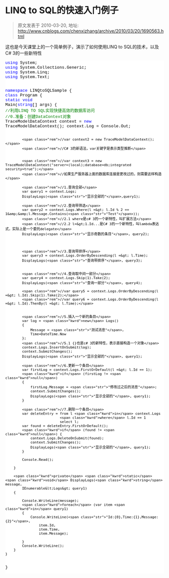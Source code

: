 # LINQ to SQL的快速入门例子 
> 原文发表于 2010-03-20, 地址: http://www.cnblogs.com/chenxizhang/archive/2010/03/20/1690563.html 


<p>这也是今天课堂上的一个简单例子，演示了如何使用LINQ to SQL的技术，以及C# 3的一些新特性</p><pre class="csharpcode"><span class="kwrd">using</span> System;
<span class="kwrd">using</span> System.Collections.Generic;
<span class="kwrd">using</span> System.Linq;
<span class="kwrd">using</span> System.Text;

<span class="kwrd">namespace</span> LINQtoSQLSample
{
    <span class="kwrd">class</span> Program
    {
        <span class="kwrd">static</span> <span class="kwrd">void</span> Main(<span class="kwrd">string</span>[] args)
        {
            <span class="rem">//利用LINQ TO SQL实现快捷高效的数据库访问</span>
            <span class="rem">//0.准备：创建DataContext对象</span>
            TraceModelDataContext context = <span class="kwrd">new</span> TraceModelDataContext();
            context.Log = Console.Out;

            <span class="rem">//var context2 = new TraceModelDataContext();</span>
            <span class="rem">//C# 3的新语法，var关键字是表示类型推断</span>


            <span class="rem">//var context3 = new TraceModelDataContext("server=(local);database=db;integrated security=true");</span>
            <span class="rem">//如果生产服务器上面的数据库连接是更改过的，则需要这样构造</span>

            <span class="rem">//1.查询全部</span>
            var query1 = context.Logs;
            DisplayLogs(<span class="str">"显示全部的"</span>,query1);

            <span class="rem">//2.查询带筛选</span>
            var query2 = context.Logs.Where(l =&gt; l.Id % 2 == 1&amp;&amp;l.Message.Contains(<span class="str">"Test"</span>));
            <span class="rem">//2.1 where是c# 3的一个新特性，叫扩展方法</span>
            <span class="rem">//2.2 l=&gt;1.Id...是C# 3的一个新特性，叫lambda表达式，实际上是一个委托delegate</span>
            DisplayLogs(<span class="str">"显示奇数的条目"</span>, query2);



            <span class="rem">//3.查询带排序</span>
            var query3 = context.Logs.OrderByDescending(l =&gt; l.Time);
            DisplayLogs(<span class="str">"查询带排序"</span>, query3);


            <span class="rem">//4.查询取中间一部分</span>
            var query4 = context.Logs.Skip(1).Take(2);
            DisplayLogs(<span class="str">"查询一部分"</span>, query4);

            <span class="rem">//var query5 = context.Logs.OrderByDescending(l =&gt; l.Id).Skip(1).Take(2);</span>
            <span class="rem">//var query6 = context.Logs.OrderByDescending(l =&gt; l.Id).ThenBy(l =&gt; l.Time);</span>


            <span class="rem">//5.插入一个新的条目</span>
            var log = <span class="kwrd">new</span> Logs()
            {
                Message = <span class="str">"测试消息"</span>,
                Time=DateTime.Now
            };
            <span class="rem">//5.1 {}也是c# 3的新特性，表示直接构造一个对象</span>
            context.Logs.InsertOnSubmit(log);
            context.SubmitChanges();
            DisplayLogs(<span class="str">"显示全部的"</span>, query1);

            <span class="rem">//6.更新一个条目</span>
            var firstLog = context.Logs.FirstOrDefault(l =&gt; l.Id == 1);
            <span class="kwrd">if</span> (firstLog != <span class="kwrd">null</span>)
            {
                firstLog.Message = <span class="str">"修改过之后的消息"</span>;
                context.SubmitChanges();
                DisplayLogs(<span class="str">"显示全部的"</span>, query1);
            }

            <span class="rem">//7.删除一个条目</span>
            var deleteEntry = from l <span class="kwrd">in</span> context.Logs
                              <span class="kwrd">where</span> l.Id == 1
                              select l;
            var found = deleteEntry.FirstOrDefault();
            <span class="kwrd">if</span> (found != <span class="kwrd">null</span>) {
                context.Logs.DeleteOnSubmit(found);
                context.SubmitChanges();
                DisplayLogs(<span class="str">"显示全部的"</span>, query1);
            }

            Console.Read();

        }

        <span class="kwrd">private</span> <span class="kwrd">static</span> <span class="kwrd">void</span> DisplayLogs(<span class="kwrd">string</span> message,
            IEnumerable&lt;Logs&gt; query1)
        {

            Console.WriteLine(message);
            <span class="kwrd">foreach</span> (var item <span class="kwrd">in</span> query1)
            {
                Console.WriteLine(<span class="str">"Id:{0},Time:{1},Message:{2}"</span>,
                    item.Id,
                    item.Time,
                    item.Message);

            }
            Console.WriteLine();
        }
    }
}
</pre>
<style type="text/css">.csharpcode, .csharpcode pre
{
	font-size: small;
	color: black;
	font-family: consolas, "Courier New", courier, monospace;
	background-color: #ffffff;
	/*white-space: pre;*/
}
.csharpcode pre { margin: 0em; }
.csharpcode .rem { color: #008000; }
.csharpcode .kwrd { color: #0000ff; }
.csharpcode .str { color: #006080; }
.csharpcode .op { color: #0000c0; }
.csharpcode .preproc { color: #cc6633; }
.csharpcode .asp { background-color: #ffff00; }
.csharpcode .html { color: #800000; }
.csharpcode .attr { color: #ff0000; }
.csharpcode .alt 
{
	background-color: #f4f4f4;
	width: 100%;
	margin: 0em;
}
.csharpcode .lnum { color: #606060; }
</style>
